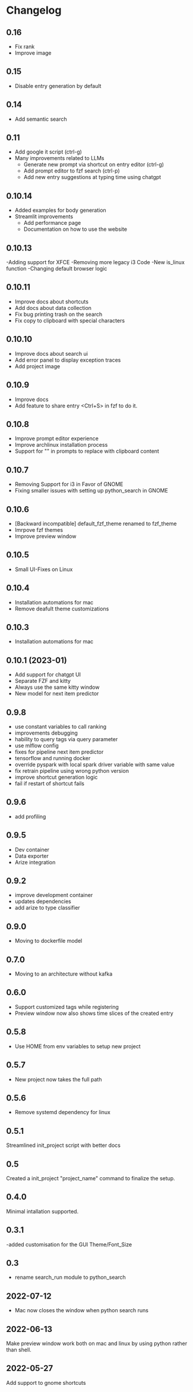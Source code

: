 # Changelog

## 0.16

- Fix rank
- Improve image

## 0.15

- Disable entry generation by default

## 0.14

- Add semantic search


## 0.11

- Add google it script (ctrl-g)
- Many improvements related to LLMs
    - Generate new prompt via shortcut on entry editor (ctrl-g)
    - Add prompt editor to fzf search (ctrl-p)
    - Add new entry suggestions at typing time using chatgpt

## 0.10.14

- Added examples for body generation
- Streamlit improvements
  - Add performance page
  - Documentation on how to use the website

## 0.10.13

-Adding support for XFCE
-Removing more legacy i3 Code
-New is_linux function
-Changing default browser logic


## 0.10.11

- Improve docs about shortcuts
- Add docs about data collection
- Fix bug printing trash on the search
- Fix copy to clipboard with special characters

## 0.10.10

- Improve docs about search ui
- Add error panel to display exception traces
- Add project image

## 0.10.9

- Improve docs
- Add feature to share entry <Ctrl+S> in fzf to do it.


## 0.10.8

- Improve prompt editor experience 
- Improve archlinux installation process
- Support for "<CLIPBOARD>" in prompts to replace with clipboard content
 
## 0.10.7

- Removing Support for i3 in Favor of GNOME
- Fixing smaller issues with setting up python_search in GNOME

## 0.10.6

- [Backward incompatible] default_fzf_theme renamed to fzf_theme
- Imrpove fzf themes 
- Improve preview window
 
## 0.10.5

- Small UI-Fixes on Linux
 
## 0.10.4

- Installation automations for mac
- Remove deafult theme customizations

## 0.10.3

- Installation automations for mac

## 0.10.1 (2023-01)

- Add support for chatgpt UI
- Separate FZF and kitty
- Always use the same kitty window
- New model for next item predictor


## 0.9.8


 - use constant variables to call ranking
 - improvements debugging
 - hability to query tags via query parameter
 - use mlflow config
 - fixes for pipeline next item predictor
 - tensorflow and running docker
 - override pyspark with local spark driver variable with same value
 - fix retrain pipeline using wrong python version
 - improve shortcut generation logic
 - fail if restart of shortcut fails



## 0.9.6

- add profiling

## 0.9.5

- Dev container
- Data exporter
- Arize integration

## 0.9.2
- improve development container
- updates dependencies
- add arize to type classifier

## 0.9.0
- Moving to dockerfile model

## 0.7.0

- Moving to an architecture without kafka

## 0.6.0

- Support customized tags while registering
- Preview window now also shows time slices of the created entry

## 0.5.8

- Use HOME from env variables to setup new project

## 0.5.7

- New project now takes the full path

## 0.5.6

- Remove systemd dependency for linux

## 0.5.1

Streamlined init_project script with better docs

## 0.5

Created a init_project "project_name" command to finalize the setup.

## 0.4.0

Minimal intallation supported.

## 0.3.1

-added customisation for the GUI Theme/Font_Size

## 0.3

- rename search_run module to python_search

## 2022-07-12

- Mac now closes the window when python search runs

## 2022-06-13

Make preview window work both on mac and linux by using python rather than shell.

## 2022-05-27

Add support to gnome shortcuts
